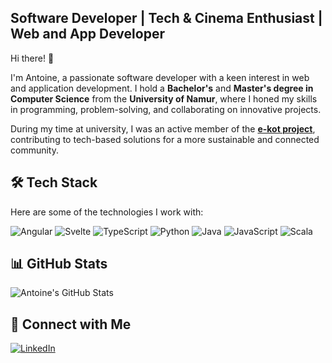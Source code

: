 **Software Developer | Tech & Cinema Enthusiast | Web and App Developer**  
---
Hi there! 👋

I'm Antoine, a passionate software developer with a keen interest in web and application development. I hold a **Bachelor's** and **Master's degree in Computer Science** from the **University of Namur**, where I honed my skills in programming, problem-solving, and collaborating on innovative projects.  

During my time at university, I was an active member of the [**e-kot project**](https://github.com/e-kot-unamur), contributing to tech-based solutions for a more sustainable and connected community.  

🛠️ Tech Stack 
---
Here are some of the technologies I work with:  

![Angular](https://img.shields.io/badge/Angular-DD0031?style=for-the-badge&logo=angular&logoColor=white)  ![Svelte](https://img.shields.io/badge/Svelte-FF3E00?style=for-the-badge&logo=svelte&logoColor=white)  ![TypeScript](https://img.shields.io/badge/TypeScript-007ACC?style=for-the-badge&logo=typescript&logoColor=white)  ![Python](https://img.shields.io/badge/Python-3776AB?style=for-the-badge&logo=python&logoColor=white)  ![Java](https://img.shields.io/badge/Java-007396?style=for-the-badge&logo=java&logoColor=white)  ![JavaScript](https://img.shields.io/badge/JavaScript-F7DF1E?style=for-the-badge&logo=javascript&logoColor=black)  ![Scala](https://img.shields.io/badge/Scala-DC322F?style=for-the-badge&logo=scala&logoColor=white)  

 📊 GitHub Stats 
---
![Antoine's GitHub Stats](https://github-readme-stats.vercel.app/api?username=Pirant0409&show_icons=true&theme=radical)  

 🔗 Connect with Me  
---
[![LinkedIn](https://img.shields.io/badge/LinkedIn-0A66C2?style=for-the-badge&logo=linkedin&logoColor=white)](https://www.linkedin.com/in/antoine-piras-6521ab189/)  


